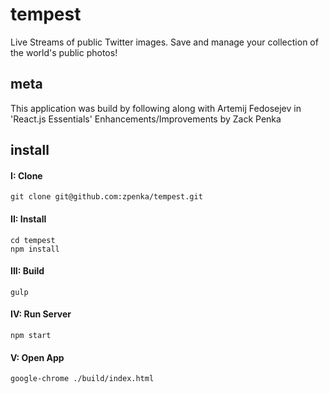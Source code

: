 # tempest
Live Streams of public Twitter images. Save and manage your collection of the world's public photos!

## meta
This application was build by following along with Artemij Fedosejev in 'React.js Essentials'
Enhancements/Improvements by Zack Penka

## install
#### I: Clone
```
git clone git@github.com:zpenka/tempest.git
```

#### II: Install
```
cd tempest
npm install
```

#### III: Build
```
gulp
```

#### IV: Run Server
```
npm start
```

#### V: Open App
```
google-chrome ./build/index.html
```
